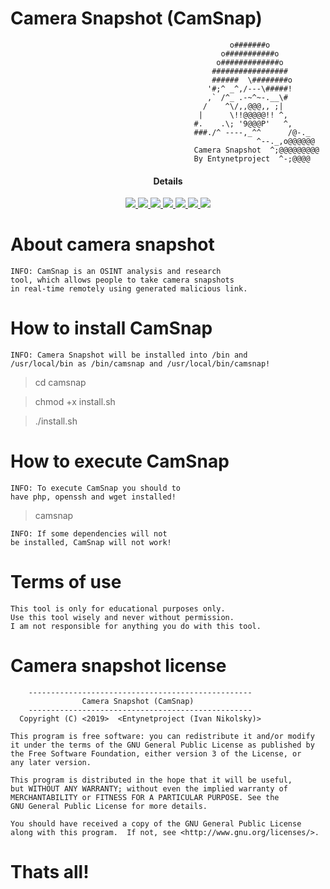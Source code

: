 # Camera Snapshot (CamSnap)

                                                     o#######o
                                                   o###########o
                                                  o#############o
                                                 #################
                                                 ######  \########o
                                                '#;^ _^,/---\#####!
                                                ,` /^_ .-~^~-.__\#
                                               /    ^\/,,@@@,, ;|
                                              |      \!!@@@@@!! ^,
                                             #.    .\; '9@@@P'   ^, 
                                             ###./^ ----,_^^      /@-._
                                                           ^--._,o@@@@@@
                                             Camera Snapshot  ^;@@@@@@@@@  
                                             By Entynetproject  ^-;@@@@                                           

<h4 align="center">Details</h4>
<p align="center">
  <a href="http://entynetproject.simplesite.com/">
    <img src="https://img.shields.io/badge/entynetproject-Ivan%20Nikolsky-blue.svg">
  </a> 
  <a href="https://github.com/entynetproject/camsnap/releases">
    <img src="https://img.shields.io/github/release/entynetproject/camsnap.svg">
  </a>
  <a href="https://ru.m.wikipedia.org/wiki/%D0%A1%D1%86%D0%B5%D0%BD%D0%B0%D1%80%D0%B8%D0%B9_%D0%BA%D0%BE%D0%BC%D0%B0%D0%BD%D0%B4%D0%BD%D0%BE%D0%B9_%D1%81%D1%82%D1%80%D0%BE%D0%BA%D0%B8">
    <img src="https://img.shields.io/badge/language-shell-green.svg">
 </a>
  <a href="https://github.com/entynetproject/camsnap">
      <img src="https://img.shields.io/badge/portfwd-serveo/ngrok-red.svg?maxAge=2592000">
  </a>
  <a href="https://github.com/entynetproject/camsnap/issues?q=is%3Aissue+is%3Aclosed">
      <img src="https://img.shields.io/github/issues/entynetproject/camsnap.svg">
  </a>
  <a href="https://github.com/entynetproject/camsnap/wiki">
      <img src="https://img.shields.io/badge/wiki%20-camsnap-lightgrey.svg">
 </a>
<a href="https://mobile.twitter.com/entynetproject">
    <img src="https://img.shields.io/badge/twitter-entynetproject-blue.svg">
 </a>
</p>

# About camera snapshot

    INFO: CamSnap is an OSINT analysis and research 
    tool, which allows people to take camera snapshots 
    in real-time remotely using generated malicious link. 

# How to install CamSnap

    INFO: Camera Snapshot will be installed into /bin and 
    /usr/local/bin as /bin/camsnap and /usr/local/bin/camsnap!

> cd camsnap

> chmod +x install.sh

> ./install.sh

# How to execute CamSnap

    INFO: To execute CamSnap you should to 
    have php, openssh and wget installed!

> camsnap

    INFO: If some dependencies will not 
    be installed, CamSnap will not work!

# Terms of use

    This tool is only for educational purposes only.
    Use this tool wisely and never without permission.
    I am not responsible for anything you do with this tool.

# Camera snapshot license

        --------------------------------------------------
                    Camera Snapshot (CamSnap)         
        --------------------------------------------------
      Copyright (C) <2019>  <Entynetproject (Ivan Nikolsky)>

    This program is free software: you can redistribute it and/or modify
    it under the terms of the GNU General Public License as published by
    the Free Software Foundation, either version 3 of the License, or
    any later version.

    This program is distributed in the hope that it will be useful,
    but WITHOUT ANY WARRANTY; without even the implied warranty of
    MERCHANTABILITY or FITNESS FOR A PARTICULAR PURPOSE. See the
    GNU General Public License for more details.

    You should have received a copy of the GNU General Public License
    along with this program.  If not, see <http://www.gnu.org/licenses/>.
        

# Thats all!
